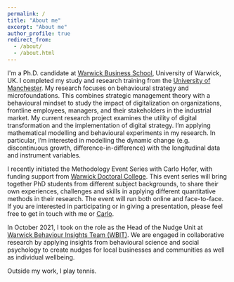 ```yaml
---
permalink: /
title: "About me"
excerpt: "About me"
author_profile: true
redirect_from: 
  - /about/
  - /about.html
---
```


I'm a Ph.D. candidate at [Warwick Business School](https://www.wbs.ac.uk/), University of Warwick, UK. I completed my study and research training from the [University of Manchester](https://www.manchester.ac.uk/). My research focuses on behavioural strategy and microfoundations. This combines strategic management theory with a behavioural mindset to study the impact of digitalization on organizations, frontline employees, managers, and their stakeholders in the industrial market. My current research project examines the utility of digital transformation and the implementation of digital strategy. I’m applying mathematical modelling and behavioural experiments in my research. In particular, I’m interested in modelling the dynamic change (e.g. discontinuous growth, difference-in-difference) with the longitudinal data and instrument variables.  

I recently initiated the Methodology Event Series with Carlo Hofer, with funding support from [Warwick Doctoral College](https://warwick.ac.uk/services/dc/). This event series will bring together PhD students from different subject backgrounds, to share their own experiences, challenges and skills in applying different quantitative methods in their research. The event will run both online and face-to-face. If you are interested in participating or in giving a presentation, please feel free to get in touch with me or [Carlo](https://warwick.ac.uk/fac/soc/pais/people/hofer). 

In October 2021, I took on the role as the Head of the Nudge Unit at [Warwick Behaviour Insights Team (WBIT)](https://warwick.ac.uk/research/priorities/behaviour-brain-society/research/wbit/). We are engaged in collaborative research by applying insights from behavioural science and social psychology to create nudges for local businesses and communities as well as individual wellbeing.

Outside my work, I play tennis. 






